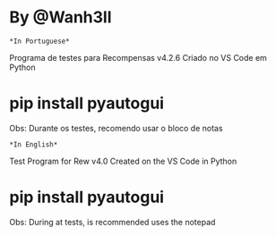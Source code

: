# By @Wanh3ll 
 
    *In Portuguese*
Programa de testes para Recompensas v4.2.6
Criado no VS Code em Python
# pip install pyautogui
Obs: Durante os testes, recomendo usar o bloco de notas

    *In English*
Test Program for Rew v4.0
Created on the VS Code in Python
# pip install pyautogui
Obs: During at tests, is recommended uses the notepad
